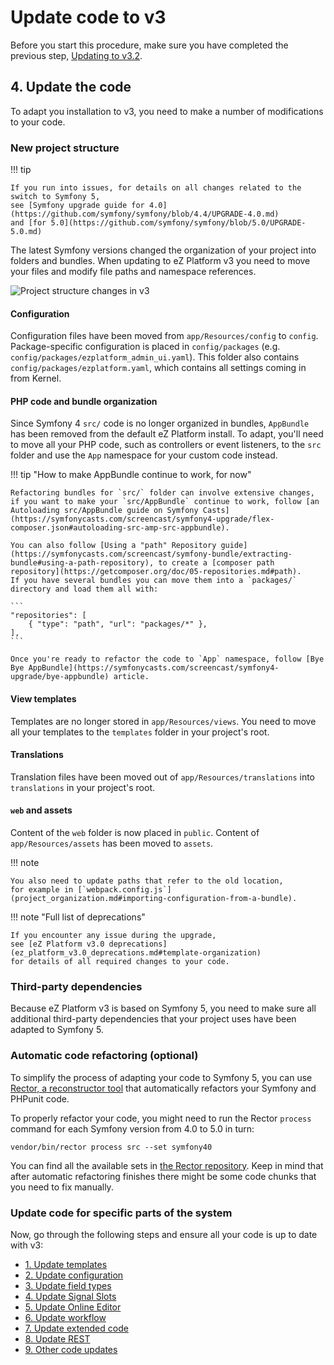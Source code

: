 # Update code to v3

Before you start this procedure, make sure you have completed the previous step,
[Updating to v3.2](to_3.2.md).

## 4. Update the code

To adapt you installation to v3, you need to make a number of modifications to your code.

### New project structure

!!! tip

    If you run into issues, for details on all changes related to the switch to Symfony 5,
    see [Symfony upgrade guide for 4.0](https://github.com/symfony/symfony/blob/4.4/UPGRADE-4.0.md)
    and [for 5.0](https://github.com/symfony/symfony/blob/5.0/UPGRADE-5.0.md)

The latest Symfony versions changed the organization of your project into folders and bundles.
When updating to eZ Platform v3 you need to move your files and modify file paths and namespace references.

![Project structure changes in v3](folder_structure_v3.png "Project folder structure changes between v2 and v3")

#### Configuration

Configuration files have been moved from `app/Resources/config` to `config`.
Package-specific configuration is placed in `config/packages` (e.g. `config/packages/ezplatform_admin_ui.yaml`).
This folder also contains `config/packages/ezplatform.yaml`, which contains all settings coming in from Kernel.

#### PHP code and bundle organization

Since Symfony 4 `src/` code is no longer organized in bundles, `AppBundle` has been removed from the default eZ Platform install.
To adapt, you'll need to move all your PHP code, such as controllers or event listeners, to the `src` folder and use the `App` namespace for your custom code instead.

!!! tip "How to make AppBundle continue to work, for now"

    Refactoring bundles for `src/` folder can involve extensive changes, if you want to make your `src/AppBundle` continue to work, follow [an Autoloading src/AppBundle guide on Symfony Casts](https://symfonycasts.com/screencast/symfony4-upgrade/flex-composer.json#autoloading-src-amp-src-appbundle).

    You can also follow [Using a "path" Repository guide](https://symfonycasts.com/screencast/symfony-bundle/extracting-bundle#using-a-path-repository), to create a [composer path repository](https://getcomposer.org/doc/05-repositories.md#path).
    If you have several bundles you can move them into a `packages/` directory and load them all with:

    ```
    "repositories": [
        { "type": "path", "url": "packages/*" },
    ],
    ```

    Once you're ready to refactor the code to `App` namespace, follow [Bye Bye AppBundle](https://symfonycasts.com/screencast/symfony4-upgrade/bye-appbundle) article.

#### View templates

Templates are no longer stored in `app/Resources/views`.
You need to move all your templates to the `templates` folder in your project's root.

#### Translations

Translation files have been moved out of `app/Resources/translations` into `translations` in your project's root.

#### `web` and assets

Content of the `web` folder is now placed in `public`.
Content of `app/Resources/assets` has been moved to `assets`.

!!! note

    You also need to update paths that refer to the old location,
    for example in [`webpack.config.js`](project_organization.md#importing-configuration-from-a-bundle).

!!! note "Full list of deprecations"

    If you encounter any issue during the upgrade,
    see [eZ Platform v3.0 deprecations](ez_platform_v3.0_deprecations.md#template-organization)
    for details of all required changes to your code.

### Third-party dependencies

Because eZ Platform v3 is based on Symfony 5, you need to make sure all additional third-party dependencies
that your project uses have been adapted to Symfony 5.

### Automatic code refactoring (optional)

To simplify the process of adapting your code to Symfony 5, you can use [Rector, a reconstructor tool](https://github.com/rectorphp/rector)
that automatically refactors your Symfony and PHPunit code.

To properly refactor your code, you might need to run the Rector `process` command for each Symfony version from 4.0 to 5.0 in turn:

`vendor/bin/rector process src --set symfony40`

You can find all the available sets in [the Rector repository](https://github.com/rectorphp/rector/tree/v0.7.65/config/set). 
Keep in mind that after automatic refactoring finishes there might be some code chunks that you need to fix manually.

### Update code for specific parts of the system

Now, go through the following steps and ensure all your code is up to date with v3:

- [1. Update templates](update_code/1_update_templates.md)
- [2. Update configuration](update_code/2_update_configuration.md)
- [3. Update field types](update_code/3_update_field_types.md)
- [4. Update Signal Slots](update_code/4_update_signal_slots.md)
- [5. Update Online Editor](update_code/5_update_online_editor.md)
- [6. Update workflow](update_code/6_update_workflow.md)
- [7. Update extended code](update_code/7_update_extensions.md)
- [8. Update REST](update_code/8_update_rest.md)
- [9. Other code updates](update_code/9_update_other.md)
